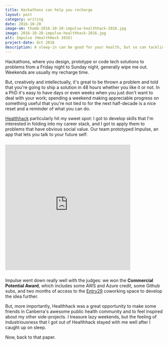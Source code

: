 ```yaml
---
title: Hackathons can help you recharge
layout: post
category: writing
date: 2016-10-20
image-sm: thumb-2016-10-20-impulse-healthhack-2016.jpg
image: 2016-10-20-impulse-healthhack-2016.jpg
alt: Impulse (HealthHack 2016)
project-date: Oct 2016
description: A sleep-in can be good for your health, but so can tackling a different problem.
---
```

Hackathons, where you design, prototype or code tech solutions to problems from a Friday night to Sunday night, generally wipe me out. Weekends are usually my recharge time.

But, creatively and intellectually, it's great to be thrown a problem and told that you're going to ship a solution in 48 hours whether you like it or not. In a PhD it's easy to have days or even weeks when you just don't want to deal with your work; spending a weekend making appreciable progress on something useful that you're not tied to for the next half-decade is a nice reset and a reminder of what you can do. 

[Healthhack](healthhack.com.au) particularly hit my sweet spot: I got to develop skills that I'm interested in folding into my career stack, and I got to apply them to problems that have obvious social value. Our team prototyped Impulse, an app that lets you talk to your future self:

<iframe src="https://www.facebook.com/plugins/video.php?href=https%3A%2F%2Fwww.facebook.com%2Fhealthhackcbr%2Fvideos%2F1802347846650512%2F&show_text=0&width=400" width="400" height="400" style="border:none;overflow:hidden;margin:10px auto" scrolling="no" frameborder="0" allowTransparency="true" allowFullScreen="true"></iframe>

Impulse went down really well with the judges: we won the **Commercial Potential Award**, which includes some AWS and Azure credit, some Github subs, and two months of access to the [Entry29](http://entry29.org.au/) coworking space to develop the idea further.

But, more importantly, Healthhack was a great opportunity to make some friends in Canberra's awesome public health community and to feel inspired about my other side-projects. I treasure lazy weekends, but the feeling of industriousness that I got out of Healthhack stayed with me well after I caught up on sleep.

Now, back to that paper.